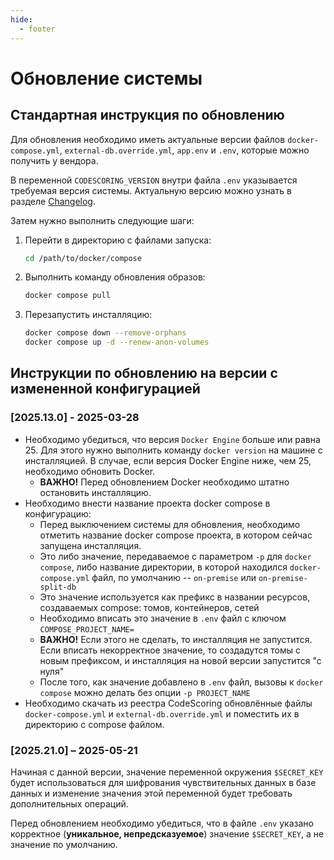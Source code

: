 ```yaml
---
hide:
  - footer
---
```

# Обновление системы

## Стандартная инструкция по обновлению

Для обновления необходимо иметь актуальные версии файлов `docker-compose.yml`, `external-db.override.yml`, `app.env` и `.env`, которые можно получить у вендора.

В переменной `CODESCORING_VERSION` внутри файла `.env` указывается требуемая версия системы. Актуальную версию можно узнать в разделе [Changelog](/changelog/on-premise-changelog).

Затем нужно выполнить следующие шаги:

1. Перейти в директорию с файлами запуска:

    ```bash linenums="1"
    cd /path/to/docker/compose
    ```

2. Выполнить команду обновления образов:


    ```bash linenums="2"
    docker compose pull
    ```

3. Перезапустить инсталляцию:

    ```bash linenums="3"
    docker compose down --remove-orphans
    docker compose up -d --renew-anon-volumes
    ```

## Инструкции по обновлению на версии с измененной конфигурацией

### [2025.13.0] - 2025-03-28

- Необходимо убедиться, что версия `Docker Engine` больше или равна 25. Для этого нужно выполнить команду `docker version` на машине с инсталляцией. В случае, если версия Docker Engine ниже, чем 25, необходимо обновить Docker.
    - **ВАЖНО!** Перед обновлением Docker необходимо штатно остановить инсталляцию.
- Необходимо внести название проекта docker compose в конфигурацию:
    - Перед выключением системы для обновления, необходимо отметить название docker compose проекта, в котором сейчас запущена инсталляция.
    - Это либо значение, передаваемое с параметром `-p` для `docker compose`, либо название директории, в которой находился `docker-compose.yml` файл, по умолчанию -- `on-premise` или `on-premise-split-db`
    - Это значение используется как префикс в названии ресурсов, создаваемых compose: томов, контейнеров, сетей
    - Необходимо вписать это значение в `.env` файл c ключом `COMPOSE_PROJECT_NAME=`
    - **ВАЖНО!** Если этого не сделать, то инсталляция не запустится. Если вписать некорректное значение, то создадутся томы с новым префиксом, и инсталляция на новой версии запустится "с нуля"
    - После того, как значение добавлено в `.env` файл, вызовы к `docker compose` можно делать без опции `-p PROJECT_NAME`
- Необходимо скачать из реестра CodeScoring обновлённые файлы `docker-compose.yml` и `external-db.override.yml` и поместить их в директорию с compose файлом.

### [2025.21.0] – 2025-05-21

Начиная с данной версии, значение переменной окружения `$SECRET_KEY` будет использоваться для шифрования чувствительных данных в базе данных и изменение значения этой переменной будет требовать дополнительных операций.

Перед обновлением необходимо убедиться, что в файле `.env` указано корректное (**уникальное, непредсказуемое**) значение `$SECRET_KEY`, а не значение по умолчанию.
